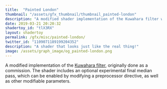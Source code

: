 ```yaml
---
title:  "Painted London"
thumbnail: "/assets/gfx_thumbnail/thumbnail_painted-london"
description: "A modified shader implementation of the Kuwahara filter with some subtle motion."
date: 2019-03-21 20:20:32
shadertoy_id: "tlX3RX" 
layout: shadertoy
permalink: /gfx/misc/painted-london/
twitter_id: "1109071189199204352"
description: "A shader that looks just like the real thing!"
image: /assets/graph_image/og_painted-london.png
---
```

A modified implementation of the [Kuwahara filter](https://en.wikipedia.org/wiki/Kuwahara_filter), originally done as a commission. The shader includes an optional experimental final median pass, which can be enabled by modifying a preprocessor directive, as well as other modifiable parameters.
